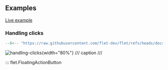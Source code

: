 ## Examples

[Live example](https://flet-controls-gallery.fly.dev/buttons/floatingactionbutton)

### Handling clicks

```python
--8<-- "https://raw.githubusercontent.com/flet-dev/flet/refs/heads/docs/fix-links/sdk/python/examples/controls/floating-action-button/handling-clicks.py"
```

![handling-clicks](https://raw.githubusercontent.com/flet-dev/flet/docs/fix-links/sdk/python/examples/controls/floating-action-button/media/handling-clicks.gif){width="80%"}
/// caption
///

::: flet.FloatingActionButton
